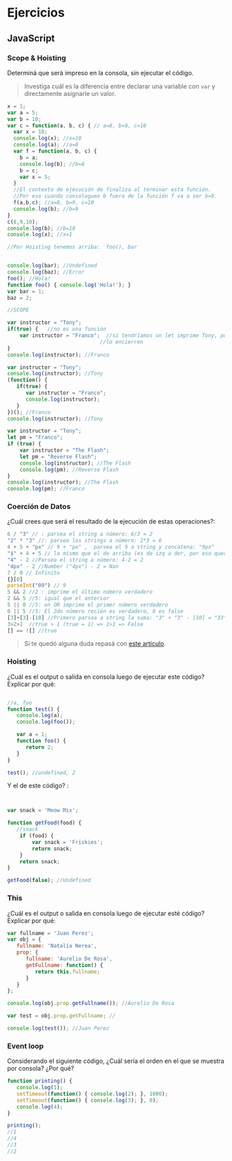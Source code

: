 
# Ejercicios

## JavaScript

### Scope & Hoisting

Determiná que será impreso en la consola, sin ejecutar el código.

> Investiga cuál es la diferencia entre declarar una variable con `var` y directamente asignarle un valor.

```javascript
x = 1;
var a = 5;
var b = 10;
var c = function(a, b, c) { // a=8, b=9, c=10
  var x = 10;
  console.log(x); //x=10
  console.log(a); //a=8
  var f = function(a, b, c) {
    b = a;
    console.log(b); //b=8
    b = c;
    var x = 5;
  }
  //El contexto de ejecución de finaliza al terminar esta función.
  //Por eso cuando consologueo b fuera de la función f va a ser b=9.
  f(a,b,c); //a=8, b=9, c=10
  console.log(b); //b=9
}
c(8,9,10);
console.log(b); //b=10
console.log(x); //x=1   
```

```javascript
//Por Hoisting tenemos arriba:  foo(), bar


console.log(bar); //Undefined
console.log(baz); //Error
foo(); //Hola!
function foo() { console.log('Hola!'); }
var bar = 1;
baz = 2;
```

```javascript
//SCOPE

var instructor = "Tony";
if(true) {   //no es una función
    var instructor = "Franco";  //si tendríamos un let imprime Tony, porque el let "muere" con las llaves
                              //lo encierren
}
console.log(instructor); //Franco
```

```javascript
var instructor = "Tony";
console.log(instructor); //Tony
(function() {
   if(true) {
      var instructor = "Franco";
      console.log(instructor);
   }
})(); //Franco
console.log(instructor); //Tony
```
```javascript
var instructor = "Tony";
let pm = "Franco";
if (true) {
    var instructor = "The Flash";
    let pm = "Reverse Flash";
    console.log(instructor); //The Flash
    console.log(pm); //Reverse Flash
}
console.log(instructor); //The Flash
console.log(pm); //Franco
```
### Coerción de Datos

¿Cuál crees que será el resultado de la ejecución de estas operaciones?:

```javascript
6 / "3" // : parsea el string a número: 6/3 = 2
"2" * "3" //: parsea los strings a número: 2*3 = 6
4 + 5 + "px" // 9 + "px" ,  parsea el 9 a string y concatena: "9px"
"$" + 4 + 5 // lo mismo que el de arriba (es de izq a der, por eso queda: ) "$45
"4" - 2 //Parsea el string a número: 4-2 = 2
"4px" - 2 //Number ("4px") - 2 = Nan
7 / 0 // Infinito
{}[0]
parseInt("09") // 9
5 && 2 //2 : imprime el último número verdadero
2 && 5 //5: igual que el anterior
5 || 0 //5: en OR imprime el primer número verdadero
0 || 5 //5: El 2do número recién es verdadero, 0 es false
[3]+[3]-[10] //Primero parsea a string la suma: "3" + "3" - [10] = "33" - [10] = "33" - "10" = 33 - 10 = 23
3>2>1  //true > 1 (true = 1) => 1>1 => False
[] == ![] //true
```

> Si te quedó alguna duda repasá con [este artículo](http://javascript.info/tutorial/object-conversion).


### Hoisting

¿Cuál es el output o salida en consola luego de ejecutar este código? Explicar por qué:

```javascript

//a, foo
function test() {
   console.log(a);
   console.log(foo());

   var a = 1;
   function foo() {
      return 2;
   }
}

test(); //undefined, 2
```

Y el de este código? :

```javascript


var snack = 'Meow Mix';

function getFood(food) {
   //snack
    if (food) {
        var snack = 'Friskies';
        return snack;
    }
    return snack;
}

getFood(false); //Undefined
```


### This

¿Cuál es el output o salida en consola luego de ejecutar esté código? Explicar por qué:

```javascript
var fullname = 'Juan Perez';
var obj = {
   fullname: 'Natalia Nerea',
   prop: {
      fullname: 'Aurelio De Rosa',
      getFullname: function() {
         return this.fullname;
      }
   }
};

console.log(obj.prop.getFullname()); //Aurelio De Rosa

var test = obj.prop.getFullname; //

console.log(test()); //Juan Perez
```

### Event loop

Considerando el siguiente código, ¿Cuál sería el orden en el que se muestra por consola? ¿Por qué?

```javascript
function printing() {
   console.log(1);
   setTimeout(function() { console.log(2); }, 1000);
   setTimeout(function() { console.log(3); }, 0);
   console.log(4);
}

printing();
//1
//4
//3
//2


```
